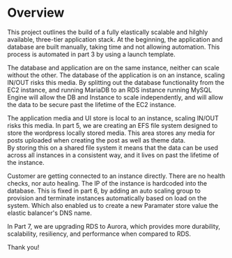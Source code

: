 # Overview

This project outlines the build of a fully elastically scalable and hilghly available, three-tier application stack. At the beginning, the application and database are built manually, taking time and not allowing automation. This process is automated in part 3 by using a launch template.

The database and application are on the same instance, neither can scale without the other. The database of the application is on an instance, 
scaling IN/OUT risks this media. By splitting out the database functionality from the EC2 instance, and running MariaDB to an RDS instance running 
MySQL Engine will allow the DB and Instance to scale independently, and will allow the data to be secure past the lifetime of the EC2 instance. 

The application media and UI store is local to an instance, scaling IN/OUT risks this media. In part 5, we are creating an EFS file system 
designed to store the wordpress locally stored media. This area stores any media for posts uploaded when creating the post as well as theme data.  
By storing this on a shared file system it means that the data can be used across all instances in a consistent way, and it lives on past the lifetime 
of the instance.

Customer are getting connected to an instance directly. There are no health checks, nor auto healing. The IP of the instance is hardcoded into the database.
This is fixed in part 6, by adding an auto scaling group to provision and terminate instances automatically based on load on the system. Which also enabled us
to create a new Paramater store value the elastic balancer's DNS name.

In Part 7, we are upgrading RDS to Aurora, which provides more durability, scalability, resiliency, and performance when compared to RDS.

Thank you!





